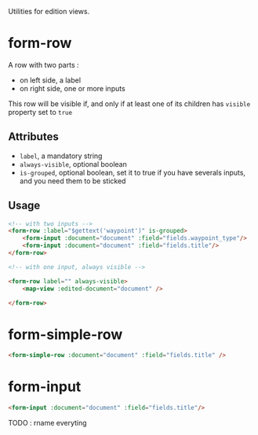 Utilities for edition views.

# form-row

A row with two parts :

* on left side, a label
* on right side, one or more inputs

This row will be visible if, and only if at least one of its children has `visible` property set to `true`

## Attributes

* `label`, a mandatory string
* `always-visible`, optional boolean
* `is-grouped`, optional boolean, set it to true if you have severals inputs, and you need them to be sticked

## Usage

```html
<!-- with two inputs -->
<form-row :label="$gettext('waypoint')" is-grouped>
    <form-input :document="document" :field="fields.waypoint_type"/>
    <form-input :document="document" :field="fields.title"/>
</form-row>

<!-- with one input, always visible -->

<form-row label="" always-visible>
    <map-view :edited-document="document" />

</form-row>
```

# form-simple-row

``` HTML
<form-simple-row :document="document" :field="fields.title" />
```

# form-input

``` HTML
<form-input :document="document" :field="fields.title"/>
```

TODO : rname everyting
